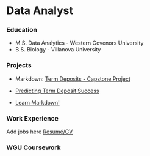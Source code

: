 # Data Analyst


### Education
- M.S. Data Analytics - Western Govenors University
- B.S. Biology - Villanova University


### Projects
- Markdown: [Term Deposits - Capstone Project](https://github.com/andrew-mecchi/andrew-mecchi.github.io/blob/main/Python_Mecchi_CAPSTONE_Project.ipynb 'Predicting Term Deposit Success')

- <a href= "https://github.com/andrew-mecchi/andrew-mecchi.github.io/blob/main/Python_Mecchi_CAPSTONE_Project.ipynb" target="_blank">Predicting Term Deposit Success</a>
- <a href="https://www.markdownguide.org" target="_blank">Learn Markdown!</a>


### Work Experience
Add jobs here
<a href="https://github.com/andrew-mecchi/andrew-mecchi.github.io/blob/main/assets/Mecchi_Resume.pdf" target="_blank">Resumé/CV</a>


### WGU Coursework
